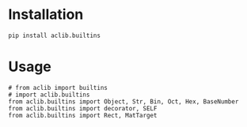 # Installation
    pip install aclib.builtins

# Usage
    # from aclib import builtins
    # import aclib.builtins
    from aclib.builtins import Object, Str, Bin, Oct, Hex, BaseNumber
    from aclib.builtins import decorator, SELF
    from aclib.builtins import Rect, MatTarget
